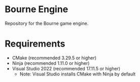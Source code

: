 Bourne Engine
=============
Repository for the Bourne game engine.

# Requirements
- CMake (recommended 3.29.5 or higher)
- Ninja (recommended 1.11.0 or higher)
- Visual Studio 2022 (recommended 17.11.5 or higher)
  - Note: Visual Studio installs CMake with Ninja by default
